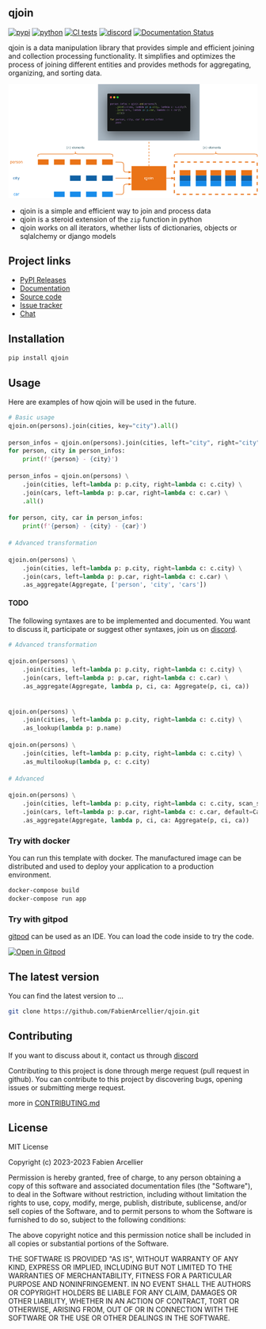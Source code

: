 ## qjoin

[![pypi](https://img.shields.io/pypi/v/qjoin.svg)](https://pypi.org/project/qjoin/)
[![python](https://img.shields.io/pypi/pyversions/qjoin.svg)](https://pypi.org/project/qjoin/)
[![CI tests](https://github.com/FabienArcellier/qjoin/actions/workflows/main.yml/badge.svg)](https://github.com/FabienArcellier/qjoin/actions/workflows/main.yml)
[![discord](https://img.shields.io/badge/discord-qjoin-5865F2?logo=discord&logoColor=white)](https://discord.gg/nMn9YPRGSY)
[![Documentation Status](https://readthedocs.org/projects/qjoin/badge/?version=latest)](https://qjoin.readthedocs.io/en/latest/?badge=latest)

qjoin is a data manipulation library that provides simple and efficient joining and collection processing functionality. It simplifies and optimizes the process of joining different entities and provides methods for aggregating, organizing, and sorting data.

![principle diagram](https://github.com/FabienArcellier/qjoin/raw/master/docs/principle.png)

* qjoin is a simple and efficient way to join and process data
* qjoin is a steroid extension of the `zip` function in python
* qjoin works on all iterators, whether lists of dictionaries, objects or sqlalchemy or django models

## Project links

* [PyPI Releases](https://pypi.org/project/qjoin/)
* [Documentation](https://qjoin.readthedocs.io/en/latest/)
* [Source code](https://github.com/FabienArcellier/qjoin)
* [Issue tracker](https://github.com/FabienArcellier/qjoin/issues)
* [Chat](https://discord.gg/nMn9YPRGSY)

## Installation

```bash
pip install qjoin
```

## Usage

Here are examples of how qjoin will be used in the future.

```python
# Basic usage
qjoin.on(persons).join(cities, key="city").all()

person_infos = qjoin.on(persons).join(cities, left="city", right="city").all()
for person, city in person_infos:
    print(f'{person} - {city}')

person_infos = qjoin.on(persons) \
    .join(cities, left=lambda p: p.city, right=lambda c: c.city) \
    .join(cars, left=lambda p: p.car, right=lambda c: c.car) \
    .all()

for person, city, car in person_infos:
    print(f'{person} - {city} - {car}')

# Advanced transformation

qjoin.on(persons) \
    .join(cities, left=lambda p: p.city, right=lambda c: c.city) \
    .join(cars, left=lambda p: p.car, right=lambda c: c.car) \
    .as_aggregate(Aggregate, ['person', 'city', 'cars'])
```

#### TODO

The following syntaxes are to be implemented and documented. You want to discuss it, participate or suggest other syntaxes, join us on [discord](https://discord.gg/nMn9YPRGSY).

```python
# Advanced transformation

qjoin.on(persons) \
    .join(cities, left=lambda p: p.city, right=lambda c: c.city) \
    .join(cars, left=lambda p: p.car, right=lambda c: c.car) \
    .as_aggregate(Aggregate, lambda p, ci, ca: Aggregate(p, ci, ca))


qjoin.on(persons) \
    .join(cities, left=lambda p: p.city, right=lambda c: c.city) \
    .as_lookup(lambda p: p.name)

qjoin.on(persons) \
    .join(cities, left=lambda p: p.city, right=lambda c: c.city) \
    .as_multilookup(lambda p, c: c.city)

# Advanced

qjoin.on(persons) \
    .join(cities, left=lambda p: p.city, right=lambda c: c.city, scan_strategy=qjoin.RIGHT_LOOKUP)
    .join(cars, left=lambda p: p.car, right=lambda c: c.car, default=Car(car='unknown', constructor='unknown')) \
    .as_aggregate(Aggregate, lambda p, ci, ca: Aggregate(p, ci, ca))
```


### Try with docker

You can run this template with docker. The manufactured image can be distributed and used to deploy your application to a production environment.

```bash
docker-compose build
docker-compose run app
```

### Try with gitpod

[gitpod](https://www.gitpod.io/) can be used as an IDE. You can load the code inside to try the code.

[![Open in Gitpod](https://gitpod.io/button/open-in-gitpod.svg)](https://gitpod.io/#https://github.com/FabienArcellier/qjoin.git)

## The latest version

You can find the latest version to ...

```bash
git clone https://github.com/FabienArcellier/qjoin.git
```

## Contributing

If you want to discuss about it, contact us through [discord](https://discord.gg/nMn9YPRGSY)

Contributing to this project is done through merge request (pull request in github). You can contribute to this project by discovering bugs, opening issues or submitting merge request.

more in [CONTRIBUTING.md](./CONTRIBUTING.md)

## License

MIT License

Copyright (c) 2023-2023 Fabien Arcellier

Permission is hereby granted, free of charge, to any person obtaining a copy
of this software and associated documentation files (the "Software"), to deal
in the Software without restriction, including without limitation the rights
to use, copy, modify, merge, publish, distribute, sublicense, and/or sell
copies of the Software, and to permit persons to whom the Software is
furnished to do so, subject to the following conditions:

The above copyright notice and this permission notice shall be included in all
copies or substantial portions of the Software.

THE SOFTWARE IS PROVIDED "AS IS", WITHOUT WARRANTY OF ANY KIND, EXPRESS OR
IMPLIED, INCLUDING BUT NOT LIMITED TO THE WARRANTIES OF MERCHANTABILITY,
FITNESS FOR A PARTICULAR PURPOSE AND NONINFRINGEMENT. IN NO EVENT SHALL THE
AUTHORS OR COPYRIGHT HOLDERS BE LIABLE FOR ANY CLAIM, DAMAGES OR OTHER
LIABILITY, WHETHER IN AN ACTION OF CONTRACT, TORT OR OTHERWISE, ARISING FROM,
OUT OF OR IN CONNECTION WITH THE SOFTWARE OR THE USE OR OTHER DEALINGS IN THE
SOFTWARE.

